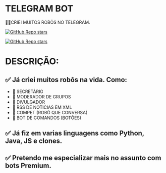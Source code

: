 # TELEGRAM BOT
👨‍⚖️CRIEI MUITOS ROBÔS NO TELEGRAM.

[![GitHub Repo stars](https://img.shields.io/badge/ACESSAR%20O%20REPOSITORIO-GITHUB-03A9F4?logo=github)](https://github.com/VILHALVA/TELEGRAM-BOT)

[![GitHub Repo stars](https://img.shields.io/badge/FAZER%20O%20CURSO-CANAL-03A9F4?logo=telegram)](https://t.me/BOTCRIADO)

# DESCRIÇÃO:

## ✅ Já criei muitos robôs na vida. Como:
* 🔹 SECRETÁRIO
* 🔹 MODERADOR DE GRUPOS
* 🔹 DIVULGADOR
* 🔹 RSS DE NOTICIAS EM XML
* 🔹 COMPET (ROBÔ QUE CONVERSA)
* 🔹 BOT DE COMANDOS (BOTÕES)
## ✅ Já fiz em varias linguagens como Python, Java, JS e clones.
## ✅ Pretendo me especializar mais no assunto com bots Premium.


